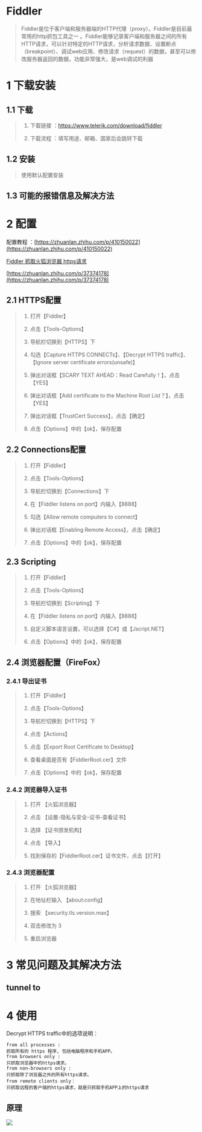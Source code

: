 # Fiddler

> Fiddler是位于客户端和服务器端的HTTP代理（proxy）。Fiddler是目前最常用的http抓包工具之一 。Fiddler能够记录客户端和服务器之间的所有 HTTP请求，可以针对特定的HTTP请求，分析请求数据、设置断点（breakpoint）、调试web应用、修改请求（request）的数据，甚至可以修改服务器返回的数据，功能非常强大，是web调试的利器

# 1 下载安装

## 1.1 下载

> 1. 下载链接 ：https://www.telerik.com/download/fiddler
> 
> 2. 下载流程 ：填写用途、邮箱、国家后会跳转下载

## 1.2 安装

>  使用默认配置安装

## 1.3 可能的报错信息及解决方法

# 2 配置

配置教程 ：[https://zhuanlan.zhihu.com/p/410150022](https://zhuanlan.zhihu.com/p/410150022)

[ Fiddler 抓取火狐浏览器 https请求](https://blog.csdn.net/qq_34626094/article/details/113115309)

[https://zhuanlan.zhihu.com/p/37374178](https://zhuanlan.zhihu.com/p/37374178)

## 2.1 HTTPS配置

> 1. 打开【Fiddler】
> 
> 2. 点击【Tools-Options】
> 
> 3. 导航栏切换到【HTTPS】下
> 
> 4. 勾选【Capture HTTPS CONNECTs】、【Decrypt HTTPS traffic】、【Ignore server certificate errors(unsafe)】
> 
> 5. 弹出对话框【SCARY TEXT AHEAD：Read Carefully！】，点击【YES】
> 
> 6. 弹出对话框【Add certificate to the Machine Root List？】，点击【YES】
> 
> 7. 弹出对话框【TrustCert Success】，点击【确定】
> 
> 8. 点击【Options】中的【ok】，保存配置

## 2.2 Connections配置

> 1. 打开【Fiddler】
> 
> 2. 点击【Tools-Options】
> 
> 3. 导航栏切换到【Connections】下
> 
> 4. 在【Fiddler listens on port】内输入【8888】
> 
> 5. 勾选【Allow remote computers to connect】
> 
> 6. 弹出对话框【Enabling Remote Access】，点击【确定】
> 
> 7. 点击【Options】中的【ok】，保存配置

## 2.3 Scripting

> 1. 打开【Fiddler】
> 
> 2. 点击【Tools-Options】
> 
> 3. 导航栏切换到【Scripting】下
> 
> 4. 在【Fiddler listens on port】内输入【8888】
> 
> 5. 自定义脚本语言设置，可以选择【C#】或【Jscript.NET】
> 
> 6. 点击【Options】中的【ok】，保存配置

## 2.4 浏览器配置（FireFox）

### 2.4.1 导出证书

> 1. 打开【Fiddler】
> 
> 2. 点击【Tools-Options】
> 
> 3. 导航栏切换到【HTTPS】下
> 
> 4. 点击【Actions】
> 
> 5. 点击【Export Root Certificate to Desktop】
> 
> 6. 查看桌面是否有【FiddlerRoot.cer】文件
> 
> 7. 点击【Options】中的【ok】，保存配置

### 2.4.2 浏览器导入证书

> 1. 打开 【火狐浏览器】
> 
> 2. 点击 【设置-隐私与安全-证书-查看证书】
> 
> 3. 选择 【证书颁发机构】
> 
> 4. 点击 【导入】
> 
> 5. 找到保存的【FiddlerRoot.cer】证书文件，点击【打开】

### 2.4.3 浏览器配置

> 1. 打开 【火狐浏览器】
> 
> 2. 在地址栏输入 【about:config】
> 
> 3. 搜索 【security.tls.version.max】
> 
> 4. 双击修改为 3
> 
> 5. 重启浏览器

# 3 常见问题及其解决方法

## tunnel to

# 4 使用

Decrypt HTTPS traffic中的选项说明：

```text
from all processes : 
抓取所有的 https 程序, 包括电脑程序和手机APP。
from browsers only : 
只抓取浏览器中的https请求。
from non-browsers only : 
只抓取除了浏览器之外的所有https请求。
from remote clients only：
只抓取远程的客户端的https请求，就是只抓取手机APP上的https请求
```

## 原理

![](https://pic2.zhimg.com/80/v2-f0646108d9572dbbc52c940ca796cd8d_720w.jpg)
